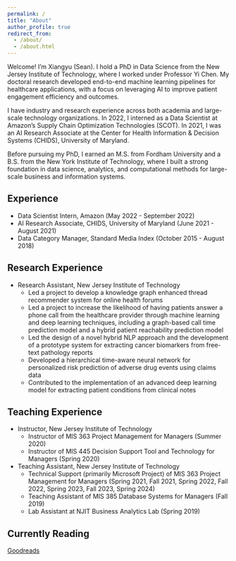 ```yaml
---
permalink: /
title: "About"
author_profile: true
redirect_from: 
  - /about/
  - /about.html
---
```


Welcome! I’m Xiangyu (Sean). I hold a PhD in Data Science from the New Jersey Institute of Technology, where I worked under Professor Yi Chen. My doctoral research developed end-to-end machine learning pipelines for healthcare applications, with a focus on leveraging AI to improve patient engagement efficiency and outcomes.

I have industry and research experience across both academia and large-scale technology organizations. In 2022, I interned as a Data Scientist at Amazon’s Supply Chain Optimization Technologies (SCOT). In 2021, I was an AI Research Associate at the Center for Health Information & Decision Systems (CHIDS), University of Maryland.

Before pursuing my PhD, I earned an M.S. from Fordham University and a B.S. from the New York Institute of Technology, where I built a strong foundation in data science, analytics, and computational methods for large-scale business and information systems.

<!--I’m currently seeking a full-time DS/MLE/Applied Scientist position.-->

Experience
------
- Data Scientist Intern, Amazon (May 2022 - September 2022)
- AI Research Associate, CHIDS, University of Maryland (June 2021 - August 2021)
- Data Category Manager, Standard Media Index (October 2015 - August 2018)

Research Experience
------
- Research Assistant, New Jersey Institute of Technology
    - Led a project to develop a knowledge graph enhanced thread recommender system for online health forums
    - Led a project to increase the likelihood of having patients answer a phone call from the healthcare provider through machine learning and deep learning techniques, including a graph-based call time prediction model and a hybrid patient reachability prediction model
    - Led the design of a novel hybrid NLP approach and the development of a prototype system for extracting cancer biomarkers from free-text pathology reports
    - Developed a hierarchical time-aware neural network for personalized risk prediction of adverse drug events using claims data
    - Contributed to the implementation of an advanced deep learning model for extracting patient conditions from clinical notes

Teaching Experience
------
- Instructor, New Jersey Institute of Technology
    - Instructor of MIS 363 Project Management for Managers (Summer 2020)
    - Instructor of MIS 445 Decision Support Tool and Technology for Managers (Spring 2020)
- Teaching Assistant, New Jersey Institute of Technology
    - Technical Support (primarily Microsoft Project) of MIS 363 Project Management for Managers (Spring 2021, Fall 2021, Spring 2022, Fall 2022, Spring 2023, Fall 2023, Spring 2024)
    - Teaching Assistant of MIS 385 Database Systems for Managers (Fall 2019)
    - Lab Assistant at NJIT Business Analytics Lab (Spring 2019)
 
<!--Publications-->
<!---------->
<!--1. Weiting Gao, **Xiangyu Gao**, Yi Chen, Compositional and Hierarchical Semantic Learning Model for Hospital Readmission Prediction, 2024 33rd ACM International Conference on
Information and Knowledge Management (CIKM), 2024 [[code]](https://github.com/NJIT-AI-in-Healthcare/Hospital-Readmission-Prediction)-->
<!--2. Weiting Gao, **Xiangyu Gao**, Wenjin Chen, David J Foran, Yi Chen, BioReX: Biomarker Information Extraction Inspired by Aspect-Based Sentiment Analysis, 2024 Pacific-Asia Conference on Knowledge Discovery and Data Mining (PAKDD), 2024 [[code]](https://github.com/NJIT-AI-in-Healthcare/Pathology-Biomarker-Information-Extraction)-->
<!--3. Jinhe Shi, **Xiangyu Gao**, William C Kinsman, Chenyu Ha, Guodong Gordon Gao, Yi Chen, DI++: A Deep Learning System for Patient Condition Identification in Clinical Notes, Artificial Intelligence in Medicine, 2022-->
<!--4. Jinhe Shi, **Xiangyu Gao**, Chenyu Ha, Yage Wang, Guodong Gao, Yi Chen, Patient ADE Risk Prediction through Hierarchical Time-Aware Neural Network Using Claim Codes, 2020 IEEE International Conference on Big Data (Big Data), 2020-->
<!--5. **Xiangyu Gao**, Jinhe Shi, Wenjin Chen, Nancy Sazo, Huiqi Chu, Evita Sadimin, David J Foran, Yi Chen, CBEx: A Hybrid Approach for Cancer Biomarker Extraction, 2020 IEEE International Conference on Bioinformatics and Biomedicine (BIBM), 2020-->

<!--Working Papers-->
<!---------->
<!--1. **Xiangyu Gao**, Jinhe Shi, Junjie Luo, Guodong (Gordon) Gao, and Yi Chen, Patient Reachability Prediction Through a Hybrid Deep Learning Model-->
<!--2. **Xiangyu Gao**, Jinhe Shi, Guodong (Gordon) Gao, and Yi Chen, Personalized Phone Call Time Prediction Using Graph Embedding-->

Currently Reading
------
[Goodreads](https://www.goodreads.com/user/show/161994022-sean-gao)
